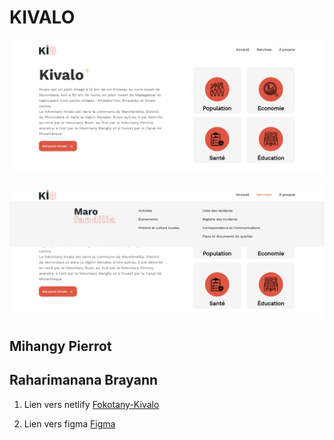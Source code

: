 # KIVALO

![Kivalo](./assets/maquette/Kivalo.png)

![Kivalo-Hover](./assets/maquette/Hover.png)

## Mihangy Pierrot
## Raharimanana Brayann

1. Lien vers netlify
[Fokotany-Kivalo]( https://fokotany-ki8.netlify.app/)

2. Lien vers figma
[Figma]( https://www.figma.com/file/Y2NGMbUDBKqq2Bmg55dp2W/Untitled?type=design&node-id=0%3A1&mode=design&t=3Qr6v71DMtPZrGvk-1)
